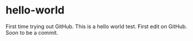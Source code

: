 # hello-world
First time trying out GitHub. This is a hello world test.
First edit on GitHub. Soon to be a commit.
